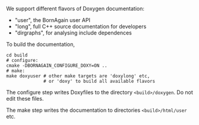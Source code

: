 We support different flavors of Doxygen documentation:

- "user", the BornAgain user API
- "long", full C++ source documentation for developers
- "dirgraphs", for analysing include dependences

To build the documentation,
```
cd build
# configure:
cmake -DBORNAGAIN_CONFIGURE_DOXY=ON ..
# make:
make doxyuser # other make targets are 'doxylong' etc,
              # or 'doxy' to build all available flavors
```

The configure step writes Doxyfiles to the directory
`<build>/doxygen`. Do not edit these files.

The make step writes the documentation to directories
`<build>/html/user` etc.
